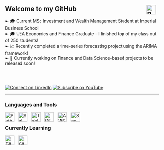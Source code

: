 ## Welcome to my GitHub <img align="right" alt="Python" width="30px" style="padding-right:10px;" src="https://cdn3.emoji.gg/emojis/wavegif_1860.gif" />

➼ 🎓 Current MSc Investment and Wealth Management Student at Imperial Business School <br/>
➼ 🎓 UEA Economics and Finance Graduate - I finished top of my class out of 250 students!  <br/>
➼ 📈 Recently completed a time-series forecasting project using the ARIMA framework! <br/>
➼ 🚧 Currently working on Finance and Data Science-based projects to be released soon! <br/><br/>

<br/>

[![Connect on LinkedIn](https://img.shields.io/badge/Connect-LinkedIn-blue?style=for-the-badge&logo=linkedin)](https://www.linkedin.com/in/hivan04/)
[![Subscribe on YouTube](https://img.shields.io/badge/Subscribe-YouTube-red?style=for-the-badge&logo=youtube)](https://www.youtube.com/@hivan04)

---

### Languages and Tools
<img align="left" alt="Python" width="30px" style="padding-right:10px;" src="https://cdn.jsdelivr.net/gh/devicons/devicon/icons/python/python-plain.svg" />
<img align="left" alt="Sql" width="30px" style="padding-right:10px;" src="https://cdn.jsdelivr.net/gh/devicons/devicon@latest/icons/azuresqldatabase/azuresqldatabase-original.svg" />
<img align="left" alt="Tableau" width="30px" style="padding-right:10px;" src="https://cdn.worldvectorlogo.com/logos/tableau-software.svg" />     
<img align="left" alt="Git" width="30px" style="padding-right:10px;" src="https://cdn.jsdelivr.net/gh/devicons/devicon/icons/git/git-original.svg" />
<img align="left" alt="AWS" width="30px" style="padding-right:10px;" src="https://cdn.jsdelivr.net/gh/devicons/devicon@latest/icons/amazonwebservices/amazonwebservices-original-wordmark.svg" />
<img align="left" alt="Snowflake" width="30px" style="padding-right:10px;" src="https://cdn.brandfetch.io/idJz-fGD_q/theme/dark/symbol.svg?c=1bxid64Mup7aczewSAYMX&t=1668517499361" />

<br /> 

### Currently Learning 
<img align="left" alt="Git" width="30px" style="padding-right:10px;" 
  src="https://cdn.jsdelivr.net/gh/devicons/devicon@latest/icons/cplusplus/cplusplus-original.svg" />
 <img align="left" alt="Git" width="30px" style="padding-right:10px;" 
   src="https://cdn.jsdelivr.net/gh/devicons/devicon@latest/icons/java/java-original.svg" />
          

</div>
